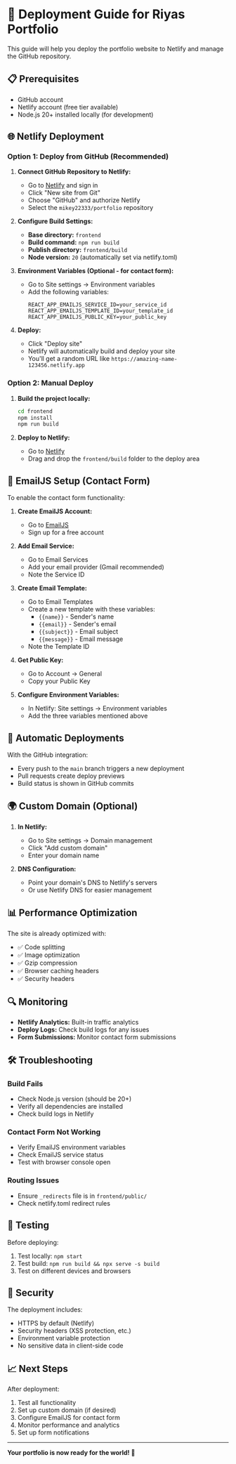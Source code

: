 # 🚀 Deployment Guide for Riyas Portfolio

This guide will help you deploy the portfolio website to Netlify and manage the GitHub repository.

## 📋 Prerequisites

- GitHub account
- Netlify account (free tier available)
- Node.js 20+ installed locally (for development)

## 🌐 Netlify Deployment

### Option 1: Deploy from GitHub (Recommended)

1. **Connect GitHub Repository to Netlify:**
   - Go to [Netlify](https://netlify.com) and sign in
   - Click "New site from Git"
   - Choose "GitHub" and authorize Netlify
   - Select the `mikey22333/portfolio` repository

2. **Configure Build Settings:**
   - **Base directory:** `frontend`
   - **Build command:** `npm run build`
   - **Publish directory:** `frontend/build`
   - **Node version:** `20` (automatically set via netlify.toml)

3. **Environment Variables (Optional - for contact form):**
   - Go to Site settings → Environment variables
   - Add the following variables:
     ```
     REACT_APP_EMAILJS_SERVICE_ID=your_service_id
     REACT_APP_EMAILJS_TEMPLATE_ID=your_template_id
     REACT_APP_EMAILJS_PUBLIC_KEY=your_public_key
     ```

4. **Deploy:**
   - Click "Deploy site"
   - Netlify will automatically build and deploy your site
   - You'll get a random URL like `https://amazing-name-123456.netlify.app`

### Option 2: Manual Deploy

1. **Build the project locally:**
   ```bash
   cd frontend
   npm install
   npm run build
   ```

2. **Deploy to Netlify:**
   - Go to [Netlify](https://netlify.com)
   - Drag and drop the `frontend/build` folder to the deploy area

## 🔧 EmailJS Setup (Contact Form)

To enable the contact form functionality:

1. **Create EmailJS Account:**
   - Go to [EmailJS](https://www.emailjs.com/)
   - Sign up for a free account

2. **Add Email Service:**
   - Go to Email Services
   - Add your email provider (Gmail recommended)
   - Note the Service ID

3. **Create Email Template:**
   - Go to Email Templates
   - Create a new template with these variables:
     - `{{name}}` - Sender's name
     - `{{email}}` - Sender's email
     - `{{subject}}` - Email subject
     - `{{message}}` - Email message
   - Note the Template ID

4. **Get Public Key:**
   - Go to Account → General
   - Copy your Public Key

5. **Configure Environment Variables:**
   - In Netlify: Site settings → Environment variables
   - Add the three variables mentioned above

## 🔄 Automatic Deployments

With the GitHub integration:
- Every push to the `main` branch triggers a new deployment
- Pull requests create deploy previews
- Build status is shown in GitHub commits

## 🌍 Custom Domain (Optional)

1. **In Netlify:**
   - Go to Site settings → Domain management
   - Click "Add custom domain"
   - Enter your domain name

2. **DNS Configuration:**
   - Point your domain's DNS to Netlify's servers
   - Or use Netlify DNS for easier management

## 📊 Performance Optimization

The site is already optimized with:
- ✅ Code splitting
- ✅ Image optimization
- ✅ Gzip compression
- ✅ Browser caching headers
- ✅ Security headers

## 🔍 Monitoring

- **Netlify Analytics:** Built-in traffic analytics
- **Deploy Logs:** Check build logs for any issues
- **Form Submissions:** Monitor contact form submissions

## 🛠️ Troubleshooting

### Build Fails
- Check Node.js version (should be 20+)
- Verify all dependencies are installed
- Check build logs in Netlify

### Contact Form Not Working
- Verify EmailJS environment variables
- Check EmailJS service status
- Test with browser console open

### Routing Issues
- Ensure `_redirects` file is in `frontend/public/`
- Check netlify.toml redirect rules

## 📱 Testing

Before deploying:
1. Test locally: `npm start`
2. Test build: `npm run build && npx serve -s build`
3. Test on different devices and browsers

## 🔐 Security

The deployment includes:
- HTTPS by default (Netlify)
- Security headers (XSS protection, etc.)
- Environment variable protection
- No sensitive data in client-side code

## 📈 Next Steps

After deployment:
1. Test all functionality
2. Set up custom domain (if desired)
3. Configure EmailJS for contact form
4. Monitor performance and analytics
5. Set up form notifications

---

**Your portfolio is now ready for the world! 🌟**
